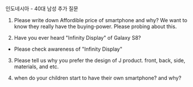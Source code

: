 인도네시아 - 40대 남성 추가 질문

1. Please write down Affordible price of smartphone and why?
 We want to know they really have the buying-power. Please probing about this. 

2. Have you ever heard "Infinity Display" of Galaxy S8?
- Please check awareness of "Infinity Display"

3. Please tell us why you prefer the design of J product.
front, back, side, materials, and etc. 

4. when do your children start to have their own smartphone? and why?

